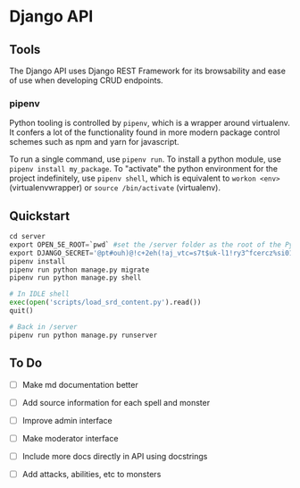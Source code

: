 # Django API

## Tools

The Django API uses Django REST Framework for its browsability and ease of use when developing CRUD endpoints.

### pipenv

Python tooling is controlled by `pipenv`, which is a wrapper around virtualenv. It confers a lot of the functionality found in more modern package control schemes such as npm and yarn for javascript.

To run a single command, use `pipenv run`. To install a python module, use `pipenv install my_package`. To "activate" the python environment for the project indefinitely, use `pipenv shell`, which is equivalent to `workon <env>` (virtualenvwrapper) or `source /bin/activate` (virtualenv).

## Quickstart

``` python
cd server
export OPEN_5E_ROOT=`pwd` #set the /server folder as the root of the Python project
export DJANGO_SECRET='@pt#ouh)@!c+2eh(!aj_vtc=s7t$uk-l1!ry3^fcercz%si01@' # this should be a nukable test key that you're manually replacing at startup time for production
pipenv install
pipenv run python manage.py migrate
pipenv run python manage.py shell

# In IDLE shell
exec(open('scripts/load_srd_content.py').read())
quit()

# Back in /server
pipenv run python manage.py runserver
```

## To Do
 - [ ] Make md documentation better
 - [ ] Add source information for each spell and monster
 - [ ] Improve admin interface
 - [ ] Make moderator interface
 - [ ] Include more docs directly in API using docstrings
 - [ ] Add attacks, abilities, etc to monsters
 
